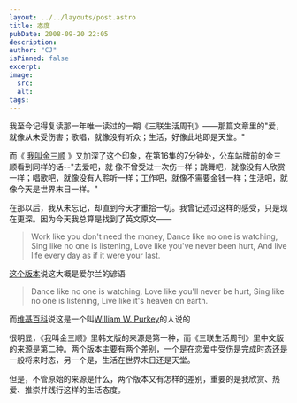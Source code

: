 ```yaml
---
layout: ../../layouts/post.astro
title: 态度
pubDate: 2008-09-20 22:05
description: 
author: "CJ"
isPinned: false
excerpt: 
image:
  src:
  alt:
tags: 
---
```

我至今记得复读那一年唯一读过的一期《三联生活周刊》——那篇文章里的"爱，就像从未受伤害；歌唱，就像没有听众；生活，好像此地即是天堂。"

而《 <a href="http://movie.douban.com/subject/1477894/">我叫金三顺</a> 》又加深了这个印象，在第16集的7分钟处，公车站牌前的金三顺看到同样的话--"去爱吧，就 像不曾受过一次伤一样；跳舞吧，就像没有人欣赏一样；唱歌吧，就像没有人聆听一样；工作吧，就像不需要金钱一样；生活吧，就像今天是世界末日一样。"

在那以后，我从未忘记，却直到今天才重拾一切。我曾记述过这样的感受，只是现在更深。因为今天我总算是找到了英文原文——
<blockquote>Work like you don't need the money,
Dance like no one is watching,
Sing like no one is listening,
Love like you've never been hurt,
And live life every day as if it were your last.</blockquote>
<a href="http://www.phrases.org.uk/bulletin_board/38/messages/2147.html">这个版本</a>说这大概是爱尔兰的谚语
<blockquote>Dance like no one is watching,
Love like you'll never be hurt,
Sing like no one is listening,
Live like it's heaven on earth.</blockquote>
而<a href="http://en.wikipedia.org/wiki/Purkey">维基百科</a>说这是一个叫<a href="http://www.coe.ufl.edu/webtech/greatideas/pages/peoplepage/purkey.htm">William W. Purkey</a>的人说的

很明显，《我叫金三顺》里韩文版的来源是第一种，而《三联生活周刊》里中文版的来源是第二种。两个版本主要有两个差别，一个是在恋爱中受伤是完成时态还是一般将来时态，另一个是，生活在世界末日还是天堂。

但是，不管原始的来源是什么，两个版本又有怎样的差别，重要的是我欣赏、热爱、推崇并践行这样的生活态度。
